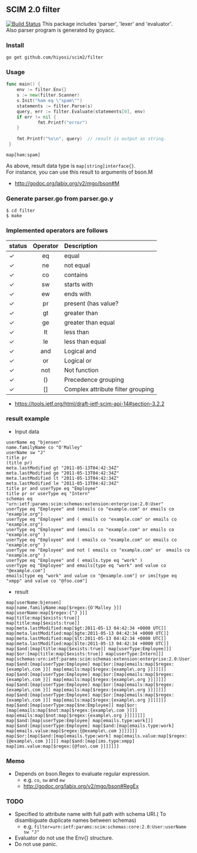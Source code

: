 ## SCIM 2.0 filter
[![Build Status](https://drone.io/github.com/hiyosi/filter/status.png)](https://drone.io/github.com/hiyosi/filter/latest)
This package includes 'parser', 'lexer' and 'evaluator'.   
Also parser program is generated by goyacc.

### Install

```
go get github.com/hiyosi/scim2/filter
```

### Usage

```.go
func main() {
	env := filter.Env{}
	s := new(filter.Scanner)
	s.Init("ham eq \"spam\"")
	statements := filter.Parse(s)
	query, err := filter.Evaluate(statements[0], env)
	if err != nil {
	        fmt.Printf("error")
	}
    
	fmt.Printf("%s\n", query)  // result is output as string.
 }
```
```
map[ham:spam]
```

As above, result data type is ``` map[string]interface{} ```.  
For instance, you can use this result to arguments of bson.M
- http://godoc.org/labix.org/v2/mgo/bson#M

### Generate parser.go from parser.go.y

```
$ cd filter
$ make
```

### Implemented operators are follows

| status | Operator | Description |
|:-------|:--------:|:------------|
| ✓    | eq       | equal       |
| ✓    | ne       | not equal   |
| ✓    | co       | contains    |
| ✓    | sw       | starts with |
| ✓    | ew       | ends with   |
| ✓    | pr       | present (has value? |
| ✓    | gt       | greater than |
| ✓    | ge       | greater than equal |
| ✓    | lt       | less than |
| ✓    | le       | less than equal |
| ✓    | and      | Logical and |
| ✓    | or       | Logical or  |
| ✓    | not      | Not function |
| ✓    | ()       | Precedence grouping |
| ✓    | []       | Complex  attribute filter grouping |

- https://tools.ietf.org/html/draft-ietf-scim-api-14#section-3.2.2

### result example 
- Input data
```
userName eq "bjensen"
name.familyName co "O'Malley"
userName sw "J"
title pr
(title pr)
meta.lastModified gt "2011-05-13T04:42:34Z"
meta.lastModified ge "2011-05-13T04:42:34Z"
meta.lastModified lt "2011-05-13T04:42:34Z"
meta.lastModified le "2011-05-13T04:42:34Z"
title pr and userType eq "Employee"
title pr or userType eq "Intern"
schemas eq "urn:ietf:params:scim:schemas:extension:enterprise:2.0:User"
userType eq "Employee" and (emails co "example.com" or emails co "example.org")
userType eq "Employee" and ( emails co "example.com" or emails co "example.org")
userType eq "Employee" and (emails co "example.com" or emails co "example.org" )
userType eq "Employee" and ( emails co "example.com" or emails co "example.org" )
userType ne "Employee" and not ( emails co "example.com" or  emails co "example.org" )
userType eq "Employee" and ( emails.type eq "work" )
userType eq "Employee" and emails[type eq "work" and value co "@example.com"]
emails[type eq "work" and value co "@example.com"] or ims[type eq "xmpp" and value co "@foo.com"]
```
- result
```
map[userName:bjensen]
map[name.familyName:map[$regex:{O'Malley }]]
map[userName:map[$regex:{^J }]]
map[title:map[$exists:true]]
map[title:map[$exists:true]]
map[meta.lastModified:map[$gt:2011-05-13 04:42:34 +0000 UTC]]
map[meta.lastModified:map[$gte:2011-05-13 04:42:34 +0000 UTC]]
map[meta.lastModified:map[$lt:2011-05-13 04:42:34 +0000 UTC]]
map[meta.lastModified:map[$lte:2011-05-13 04:42:34 +0000 UTC]]
map[$and:[map[title:map[$exists:true]] map[userType:Employee]]]
map[$or:[map[title:map[$exists:true]] map[userType:Intern]]]
map[schemas:urn:ietf:params:scim:schemas:extension:enterprise:2.0:User]
map[$and:[map[userType:Employee] map[$or:[map[emails:map[$regex:{example\.com }]] map[emails:map[$regex:{example\.org }]]]]]]
map[$and:[map[userType:Employee] map[$or:[map[emails:map[$regex:{example\.com }]] map[emails:map[$regex:{example\.org }]]]]]]
map[$and:[map[userType:Employee] map[$or:[map[emails:map[$regex:{example\.com }]] map[emails:map[$regex:{example\.org }]]]]]]
map[$and:[map[userType:Employee] map[$or:[map[emails:map[$regex:{example\.com }]] map[emails:map[$regex:{example\.org }]]]]]]
map[$and:[map[userType:map[$ne:Employee]] map[$or:[map[emails:map[$not:map[$regex:{example\.com }]]] map[emails:map[$not:map[$regex:{example\.org }]]]]]]]
map[$and:[map[userType:Employee] map[emails.type:work]]]
map[$and:[map[userType:Employee] map[$and:[map[emails.type:work] map[emails.value:map[$regex:{@example\.com }]]]]]]
map[$or:[map[$and:[map[emails.type:work] map[emails.value:map[$regex:{@example\.com }]]]] map[$and:[map[ims.type:xmpp] map[ims.value:map[$regex:{@foo\.com }]]]]]]
```

### Memo
- Depends on bson.Regex to evaluate regular expression.
  - e.g. ```co```, ```sw``` and ```ew```
  - http://godoc.org/labix.org/v2/mgo/bson#RegEx

### TODO
- Specified to attribute name with full path with schema URI.( To disambiguate duplicate names between schemas)
  - e.g. ``` filter=urn:ietf:params:scim:schemas:core:2.0:User:userName sw "J" ```
- Evaluator do not use the Env{} structure.
- Do not use panic.  
  
